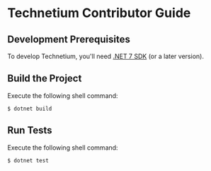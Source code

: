 Technetium Contributor Guide
============================

Development Prerequisites
-------------------------
To develop Technetium, you'll need [.NET 7 SDK][dotnet] (or a later version).

Build the Project
-----------------
Execute the following shell command:

```console
$ dotnet build
```

Run Tests
---------
Execute the following shell command:
```console
$ dotnet test
```

[dotnet]: https://dot.net/
